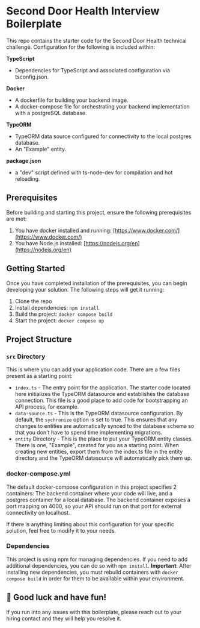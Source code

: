 # Second Door Health Interview Boilerplate

This repo contains the starter code for the Second Door Health technical challenge. Configuration for the following is included within:

**TypeScript**

- Dependencies for TypeScript and associated configuration via tsconfig.json.

**Docker**

- A dockerfile for building your backend image.
- A docker-compose file for orchestrating your backend implementation with a postgreSQL database.

**TypeORM**

- TypeORM data source configured for connectivity to the local postgres database.
- An "Example" entity.

**package.json**

- a "dev" script defined with ts-node-dev for compilation and hot reloading.

## Prerequisites

Before building and starting this project, ensure the following prerequisites are met:

1. You have docker installed and running: [https://www.docker.com/](https://www.docker.com/)
2. You have Node.js installed: [https://nodejs.org/en](https://nodejs.org/en)

## Getting Started

Once you have completed installation of the prerequisites, you can begin developing your solution. The following steps will get it running:

1. Clone the repo
2. Install dependencies: `npm install`
3. Build the project: `docker compose build`
4. Start the project: `docker compose up`

## Project Structure

### `src` Directory

This is where you can add your application code. There are a few files present as a starting point:

- `index.ts` - The entry point for the application. The starter code located here initializes the TypeORM datasource and establishes the database connection. This file is a good place to add code for bootstrapping an API process, for example.
- `data-source.ts` - This is the TypeORM datasource configuration. By default, the `sychronize` option is set to true. This ensures that any changes to entities are automatically synced to the database schema so that you don't have to spend time implementing migrations.
- `entity` Directory - This is the place to put your TypeORM entity classes. There is one, "Example", created for you as a starting point. When creating new entities, export them from the index.ts file in the entity directory and the TypeORM datasource will automatically pick them up.

### docker-compose.yml

The default docker-compose configuration in this project specifies 2 containers: The backend container where your code will live, and a postgres container for a local database. The backend container exposes a port mapping on 4000, so your API should run on that port for external connectivity on localhost.

If there is anything limiting about this configuration for your specific solution, feel free to modify it to your needs.

### Dependencies

This project is using npm for managing dependencies. If you need to add additional dependencies, you can do so with `npm install`. **Important**: After installing new dependencies, you must rebuild containers with `docker compose build` in order for them to be available within your environment.


## 🚀 Good luck and have fun!

If you run into any issues with this boilerplate, please reach out to your hiring contact and they will help you resolve it.
